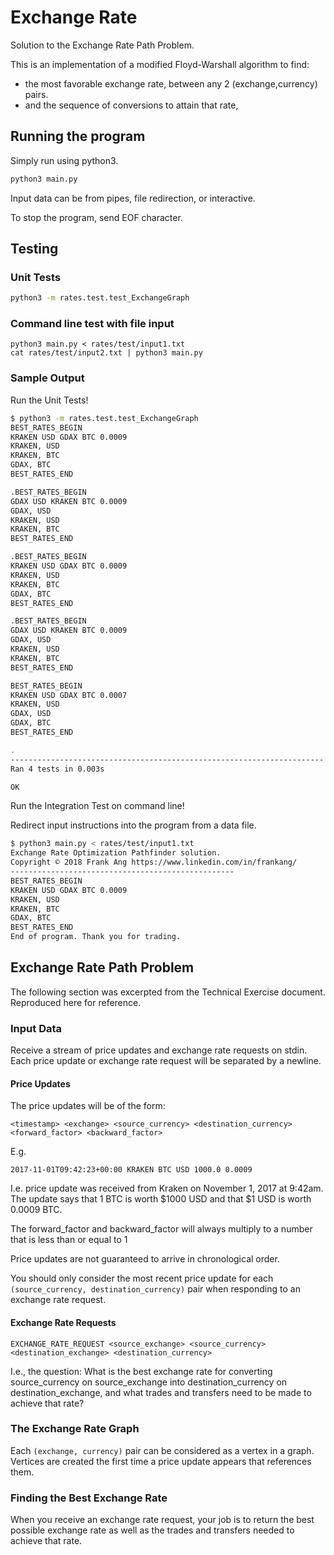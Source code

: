 # Exchange Rate
Solution to the Exchange Rate Path Problem.

This is an implementation of a modified Floyd-Warshall algorithm to find:
 * the most favorable exchange rate, between any 2 (exchange,currency) pairs. 
 * and the sequence of conversions to attain that rate,

## Running the program 
Simply run using python3.  
```bash
python3 main.py
```
Input data can be from pipes, file redirection, or interactive.

To stop the program, send EOF character.


## Testing
### Unit Tests
```bash
python3 -m rates.test.test_ExchangeGraph
```

### Command line test with file input
```
python3 main.py < rates/test/input1.txt
cat rates/test/input2.txt | python3 main.py 
```

### Sample Output
Run the Unit Tests!
```bash
$ python3 -m rates.test.test_ExchangeGraph
BEST_RATES_BEGIN
KRAKEN USD GDAX BTC 0.0009
KRAKEN, USD
KRAKEN, BTC
GDAX, BTC
BEST_RATES_END

.BEST_RATES_BEGIN
GDAX USD KRAKEN BTC 0.0009
GDAX, USD
KRAKEN, USD
KRAKEN, BTC
BEST_RATES_END

.BEST_RATES_BEGIN
KRAKEN USD GDAX BTC 0.0009
KRAKEN, USD
KRAKEN, BTC
GDAX, BTC
BEST_RATES_END

.BEST_RATES_BEGIN
GDAX USD KRAKEN BTC 0.0009
GDAX, USD
KRAKEN, USD
KRAKEN, BTC
BEST_RATES_END

BEST_RATES_BEGIN
KRAKEN USD GDAX BTC 0.0007
KRAKEN, USD
GDAX, USD
GDAX, BTC
BEST_RATES_END

.
----------------------------------------------------------------------
Ran 4 tests in 0.003s

OK
```
Run the Integration Test on command line! 

Redirect input instructions into the program from a data file.
```bash
$ python3 main.py < rates/test/input1.txt 
Exchange Rate Optimization Pathfinder solution.
Copyright © 2018 Frank Ang https://www.linkedin.com/in/frankang/
--------------------------------------------------
BEST_RATES_BEGIN
KRAKEN USD GDAX BTC 0.0009
KRAKEN, USD
KRAKEN, BTC
GDAX, BTC
BEST_RATES_END
End of program. Thank you for trading.
```



## Exchange Rate Path Problem
The following section was excerpted from the Technical Exercise document.
Reproduced here for reference.

### Input Data
Receive a stream of price updates and exchange rate requests on stdin.
Each price update or exchange rate request will be separated by a newline.

#### Price Updates
The price updates will be of the form:
```
<timestamp> <exchange> <source_currency> <destination_currency> <forward_factor> <backward_factor>
```
E.g.
```
2017-11-01T09:42:23+00:00 KRAKEN BTC USD 1000.0 0.0009
```
I.e. price update was received from Kraken on November 1, 2017 at 9:42am. 
The update says that 1 BTC is worth $1000 USD and that $1 USD is worth
0.0009 BTC.

The forward_factor and backward_factor will always multiply to a number 
that is less than or equal to 1

Price updates are not guaranteed to arrive in chronological order. 

You should only consider the most recent price update for each 
`(source_currency, destination_currency)` pair 
when responding to an exchange rate request.

#### Exchange Rate Requests 

```
EXCHANGE_RATE_REQUEST <source_exchange> <source_currency> <destination_exchange> <destination_currency>
```
I.e., the question: What is the best exchange rate 
for converting source_currency on source_exchange 
into destination_currency on destination_exchange, 
and what trades and transfers need to be made to achieve that rate?

### The Exchange Rate Graph
Each `(exchange, currency)` pair can be considered as a vertex in a graph. Vertices
are created the first time a price update appears that references them.

### Finding the Best Exchange Rate
When you receive an exchange rate request, your job is to return the best possible
exchange rate as well as the trades and transfers needed to achieve that rate.

